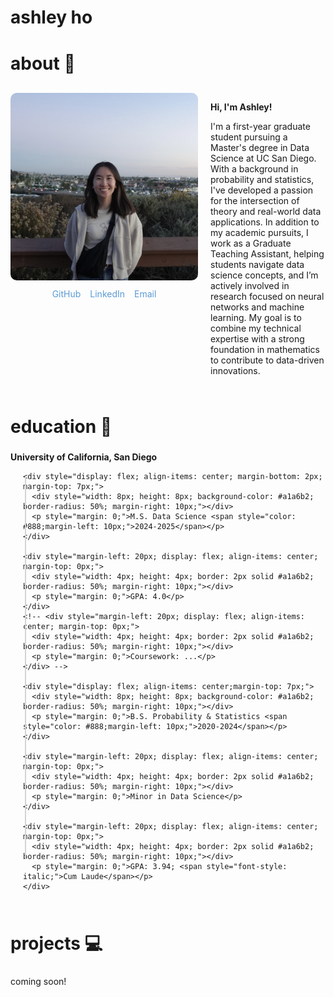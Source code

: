 # ashley ho
<!-- ## about 👋 -->
<h2 style="font-size: 28px; margin-top: 40px;">about 👋</h2>

<!-- <div style="display: flex; align-items: center; gap: 20px;">
  <img src="assets/ashley.jpeg" style="width: 300px; height: auto; border-radius: 10px; vertical-align: top;">
  <div style="max-width: 500px;">
    <p> </p>
    <p><strong>Hi, I'm Ashley!</strong></p>
    <p>I'm a first-year graduate student pursuing a Master's degree in Data Science at UC San Diego. With a background in probability and statistics, I've developed a passion for the intersection of theory and real-world data applications. In addition to my academic pursuits, I work as a Graduate Teaching Assistant, helping students navigate data science concepts, and I’m actively involved in research focused on neural networks and machine learning. My goal is to combine my technical expertise with a strong foundation in mathematics to contribute to data-driven innovations.</p>
  </div>
</div> -->

<div style="display: flex; align-items: flex-start; gap: 20px; margin-top: 30px;">
  <!-- Left Column: Image and Links -->
  <div style="flex-shrink: 0;">
    <img src="assets/ashley.jpeg" style="width: 300px; height: auto; border-radius: 10px;">
    <div style="margin-top: 10px; text-align: center; display: flex; justify-content: center; gap: 15px;">
      <a href="https://github.com/a1ho" target="_blank" style="text-decoration: none; color: #5b9bd5; font-size: 14px">GitHub</a>
      <a href="https://linkedin.com/in/yourusername" target="_blank" style="text-decoration: none; color: #5b9bd5; font-size: 14px">LinkedIn</a>
      <a href="mailto:a1ho@ucsd.edu" target="_blank" style="text-decoration: none; color: #5b9bd5; font-size: 14px;">Email</a>
    </div>
  </div>
  <!-- Right Column: Text -->
  <div style="max-width: 500px;">
    <p><strong>Hi, I'm Ashley!</strong></p>
    <p>I'm a first-year graduate student pursuing a Master's degree in Data Science at UC San Diego. With a background in probability and statistics, I've developed a passion for the intersection of theory and real-world data applications. In addition to my academic pursuits, I work as a Graduate Teaching Assistant, helping students navigate data science concepts, and I’m actively involved in research focused on neural networks and machine learning. My goal is to combine my technical expertise with a strong foundation in mathematics to contribute to data-driven innovations.</p>
  </div>
</div>


<!-- ## education 🧮 -->
<h2 style="font-size: 28px; margin-top: 50px;">education 🧮</h2>
<div style="margin-top: 20px; position: relative;">
  <p style="font-weight: bold; margin: 0;">University of California, San Diego</p>
  
  <div style="display: flex; flex-direction: column; margin-left: 20px; position: relative;">
    <!-- vertical line -->
    <div style="position: absolute; left: 3px; top: 24px; bottom: 65px; width: 2px; background-color: #d1d3d8;"></div>
    
    <div style="display: flex; align-items: center; margin-bottom: 2px; margin-top: 7px;">
      <div style="width: 8px; height: 8px; background-color: #a1a6b2; border-radius: 50%; margin-right: 10px;"></div>
      <p style="margin: 0;">M.S. Data Science <span style="color: #888;margin-left: 10px;">2024-2025</span></p>
    </div>

    <div style="margin-left: 20px; display: flex; align-items: center; margin-top: 0px;">
      <div style="width: 4px; height: 4px; border: 2px solid #a1a6b2; border-radius: 50%; margin-right: 10px;"></div>
      <p style="margin: 0;">GPA: 4.0</p>
    </div>
    <!-- <div style="margin-left: 20px; display: flex; align-items: center; margin-top: 0px;">
      <div style="width: 4px; height: 4px; border: 2px solid #a1a6b2; border-radius: 50%; margin-right: 10px;"></div>
      <p style="margin: 0;">Coursework: ...</p>
    </div> -->
    
    <div style="display: flex; align-items: center;margin-top: 7px;">
      <div style="width: 8px; height: 8px; background-color: #a1a6b2; border-radius: 50%; margin-right: 10px;"></div>
      <p style="margin: 0;">B.S. Probability & Statistics <span style="color: #888;margin-left: 10px;">2020-2024</span></p>
    </div>

    <div style="margin-left: 20px; display: flex; align-items: center; margin-top: 0px;">
      <div style="width: 4px; height: 4px; border: 2px solid #a1a6b2; border-radius: 50%; margin-right: 10px;"></div>
      <p style="margin: 0;">Minor in Data Science</p>
    </div>

    <div style="margin-left: 20px; display: flex; align-items: center; margin-top: 0px;">
      <div style="width: 4px; height: 4px; border: 2px solid #a1a6b2; border-radius: 50%; margin-right: 10px;"></div>
      <p style="margin: 0;">GPA: 3.94; <span style="font-style: italic;">Cum Laude</span></p>
    </div>
      
  </div>
</div>

<!-- ## projects 💻 -->
<h2 style="font-size: 28px; margin-top: 50px;">projects 💻</h2>
coming soon!